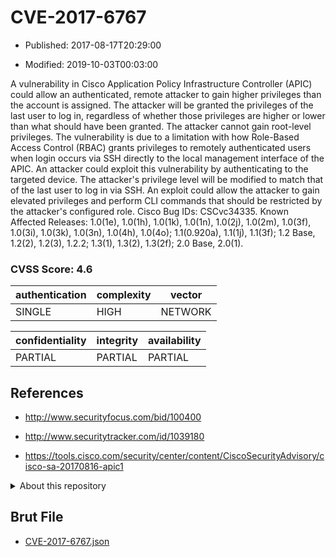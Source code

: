 # CVE-2017-6767

- Published: 2017-08-17T20:29:00

- Modified: 2019-10-03T00:03:00

A vulnerability in Cisco Application Policy Infrastructure Controller (APIC) could allow an authenticated, remote attacker to gain higher privileges than the account is assigned. The attacker will be granted the privileges of the last user to log in, regardless of whether those privileges are higher or lower than what should have been granted. The attacker cannot gain root-level privileges. The vulnerability is due to a limitation with how Role-Based Access Control (RBAC) grants privileges to remotely authenticated users when login occurs via SSH directly to the local management interface of the APIC. An attacker could exploit this vulnerability by authenticating to the targeted device. The attacker's privilege level will be modified to match that of the last user to log in via SSH. An exploit could allow the attacker to gain elevated privileges and perform CLI commands that should be restricted by the attacker's configured role. Cisco Bug IDs: CSCvc34335. Known Affected Releases: 1.0(1e), 1.0(1h), 1.0(1k), 1.0(1n), 1.0(2j), 1.0(2m), 1.0(3f), 1.0(3i), 1.0(3k), 1.0(3n), 1.0(4h), 1.0(4o); 1.1(0.920a), 1.1(1j), 1.1(3f); 1.2 Base, 1.2(2), 1.2(3), 1.2.2; 1.3(1), 1.3(2), 1.3(2f); 2.0 Base, 2.0(1).

### CVSS Score: **4.6**

| authentication | complexity | vector |
| --- | --- | --- |
| SINGLE | HIGH | NETWORK |

| confidentiality | integrity | availability |
| --- | --- | --- |
| PARTIAL | PARTIAL | PARTIAL |

## References

* http://www.securityfocus.com/bid/100400

* http://www.securitytracker.com/id/1039180

* https://tools.cisco.com/security/center/content/CiscoSecurityAdvisory/cisco-sa-20170816-apic1

<details>
<summary>About this repository</summary> 

  This repository is part of the project [Live Hack CVE](https://github.com/Live-Hack-CVE). Main website can be found [www.live-hack.org](https://www.live-hack.org) 
  
  Made by [Sn0wAlice](https://github.com/Sn0wAlice) for the people that care about security and need to have a feed of the latest CVEs. Hope you enjoy it, don't forget to star the repo and follow me on [Twitter](https://twitter.com/Sn0wAlice) and [Github](https://github.com/Sn0wAlice). And that is my [personnal website](https://www.alice-snow.me/)

  - [Home Page](https://github.com/Live-Hack-CVE)
  - [Framework](https://github.com/Live-Hack-CVE/cve-framework)
  - [CVE database](https://github.com/Live-Hack-CVE/full_database)
  - [Changelog](https://github.com/Live-Hack-CVE/Changelog)
</details>

## Brut File

* [CVE-2017-6767.json](https://raw.githubusercontent.com/Live-Hack-CVE/full_database/main/cves/2017/CVE-2017-6767.json)

